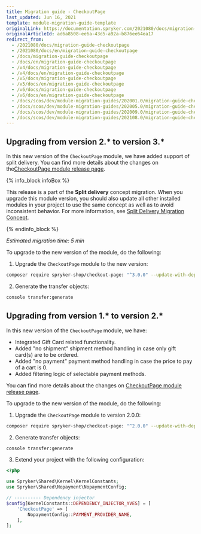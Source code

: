 ```yaml
---
title: Migration guide - CheckoutPage
last_updated: Jun 16, 2021
template: module-migration-guide-template
originalLink: https://documentation.spryker.com/2021080/docs/migration-guide-checkoutpage
originalArticleId: ad6a8508-ee6a-43d5-a92a-b876ee64ea17
redirect_from:
  - /2021080/docs/migration-guide-checkoutpage
  - /2021080/docs/en/migration-guide-checkoutpage
  - /docs/migration-guide-checkoutpage
  - /docs/en/migration-guide-checkoutpage
  - /v4/docs/migration-guide-checkoutpage
  - /v4/docs/en/migration-guide-checkoutpage
  - /v5/docs/migration-guide-checkoutpage
  - /v5/docs/en/migration-guide-checkoutpage
  - /v6/docs/migration-guide-checkoutpage
  - /v6/docs/en/migration-guide-checkoutpage
  - /docs/scos/dev/module-migration-guides/202001.0/migration-guide-checkoutpage.html
  - /docs/scos/dev/module-migration-guides/202005.0/migration-guide-checkoutpage.html
  - /docs/scos/dev/module-migration-guides/202009.0/migration-guide-checkoutpage.html
  - /docs/scos/dev/module-migration-guides/202108.0/migration-guide-checkoutpage.html  
---
```


## Upgrading from version 2.* to version 3.*

In this new version of the `CheckoutPage` module, we have added support of split delivery. You can find more details about the changes on the[CheckoutPage module release page](https://github.com/spryker-shop/checkout-page/releases).

{% info_block infoBox %}

This release is a part of the **Split delivery** concept migration. When you upgrade this module version, you should also update all other installed modules in your project to use the same concept as well as to avoid inconsistent behavior. For more information, see [Split Delivery Migration Concept](/docs/scos/dev/migration-concepts/split-delivery-migration-concept.html).

{% endinfo_block %}

*Estimated migration time: 5 min*

To upgrade to the new version of the module, do the following:

1. Upgrade the `CheckoutPage` module to the new version:

```bash
composer require spryker-shop/checkout-page: "^3.0.0" --update-with-dependencies
```

2. Generate the transfer objects:

```bash
console transfer:generate
```


## Upgrading from version 1.* to version 2.*

In this new version of the `CheckoutPage` module, we have:

* Integrated Gift Card related functionality.
* Added "no shipment" shipment method handling in case only gift card(s) are to be ordered.
* Added "no payment" payment method handling in case the price to pay of a cart is 0.
* Added filtering logic of selectable payment methods.

You can find more details about the changes on [CheckoutPage module release page](https://github.com/spryker-shop/checkout-page/releases).

To upgrade to the new version of the module, do the following:

1. Upgrade the `CheckoutPage` module to version 2.0.0:

```bash
composer require spryker-shop/checkout-page: "^2.0.0" --update-with-dependencies
```

2. Generate transfer objects:

```bash
console transfer:generate
```

3. Extend your project with the following configuration:

```php
<?php

use Spryker\Shared\Kernel\KernelConstants;
use Spryker\Shared\Nopayment\NopaymentConfig;

// ---------- Dependency injector
$config[KernelConstants::DEPENDENCY_INJECTOR_YVES] = [
    'CheckoutPage' => [
        NopaymentConfig::PAYMENT_PROVIDER_NAME,
    ],
];
```